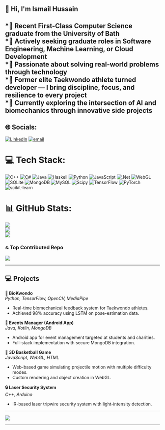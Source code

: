 ## 👋 Hi, I'm Ismail Hussain

*🎯 Recent First-Class Computer Science graduate from the University of Bath  
*💼 Actively seeking graduate roles in Software Engineering, Machine Learning, or Cloud Development  
*🚀 Passionate about solving real-world problems through technology  
*🥋 Former elite Taekwondo athlete turned developer — I bring discipline, focus, and resilience to every project  
*🌱 Currently exploring the intersection of AI and biomechanics through innovative side projects
---

## 🌐 Socials:
[![LinkedIn](https://img.shields.io/badge/LinkedIn-%230077B5.svg?logo=linkedin&logoColor=white)](https://linkedin.com/in/ismail-hussain0910) [![email](https://img.shields.io/badge/Email-D14836?logo=gmail&logoColor=white)](mailto:ismailhussain0910@gmail.com) 

# 💻 Tech Stack:
![C++](https://img.shields.io/badge/c++-%2300599C.svg?style=for-the-badge&logo=c%2B%2B&logoColor=white) ![C#](https://img.shields.io/badge/c%23-%23239120.svg?style=for-the-badge&logo=csharp&logoColor=white) ![Java](https://img.shields.io/badge/java-%23ED8B00.svg?style=for-the-badge&logo=openjdk&logoColor=white) ![Haskell](https://img.shields.io/badge/Haskell-5e5086?style=for-the-badge&logo=haskell&logoColor=white) ![Python](https://img.shields.io/badge/python-3670A0?style=for-the-badge&logo=python&logoColor=ffdd54) ![JavaScript](https://img.shields.io/badge/javascript-%23323330.svg?style=for-the-badge&logo=javascript&logoColor=%23F7DF1E) ![.Net](https://img.shields.io/badge/.NET-5C2D91?style=for-the-badge&logo=.net&logoColor=white) ![WebGL](https://img.shields.io/badge/WebGL-990000?logo=webgl&logoColor=white&style=for-the-badge) ![SQLite](https://img.shields.io/badge/sqlite-%2307405e.svg?style=for-the-badge&logo=sqlite&logoColor=white) ![MongoDB](https://img.shields.io/badge/MongoDB-%234ea94b.svg?style=for-the-badge&logo=mongodb&logoColor=white) ![MySQL](https://img.shields.io/badge/mysql-4479A1.svg?style=for-the-badge&logo=mysql&logoColor=white) ![Scipy](https://img.shields.io/badge/SciPy-%230C55A5.svg?style=for-the-badge&logo=scipy&logoColor=%white) ![TensorFlow](https://img.shields.io/badge/TensorFlow-%23FF6F00.svg?style=for-the-badge&logo=TensorFlow&logoColor=white) ![PyTorch](https://img.shields.io/badge/PyTorch-%23EE4C2C.svg?style=for-the-badge&logo=PyTorch&logoColor=white) ![scikit-learn](https://img.shields.io/badge/scikit--learn-%23F7931E.svg?style=for-the-badge&logo=scikit-learn&logoColor=white)
# 📊 GitHub Stats:
![](https://github-readme-stats.vercel.app/api?username=ihussain0910&theme=dark&hide_border=true&include_all_commits=false&count_private=false)<br/>
![](https://nirzak-streak-stats.vercel.app/?user=ihussain0910&theme=dark&hide_border=true)<br/>
![](https://github-readme-stats.vercel.app/api/top-langs/?username=ihussain0910&theme=dark&hide_border=true&include_all_commits=false&count_private=false&layout=compact)

### 🔝 Top Contributed Repo
![](https://github-contributor-stats.vercel.app/api?username=ihussain0910&limit=5&theme=dark&combine_all_yearly_contributions=true)

---

## 💻 Projects

**🔬 BioKwondo**  
*Python, TensorFlow, OpenCV, MediaPipe*  
- Real-time biomechanical feedback system for Taekwondo athletes.  
- Achieved 98% accuracy using LSTM on pose-estimation data.

**📱 Events Manager (Android App)**  
*Java, Kotlin, MongoDB*  
- Android app for event management targeted at students and charities.  
- Full-stack implementation with secure MongoDB integration.

**🏀 3D Basketball Game**  
*JavaScript, WebGL, HTML*  
- Web-based game simulating projectile motion with multiple difficulty modes.  
- Custom rendering and object creation in WebGL.

**🔒 Laser Security System**  
*C++, Arduino*  
- IR-based laser tripwire security system with light-intensity detection.

---

[![](https://visitcount.itsvg.in/api?id=ihussain0910&icon=0&color=0)](https://visitcount.itsvg.in)

---
<!-- Proudly created with GPRM ( https://gprm.itsvg.in ) -->
